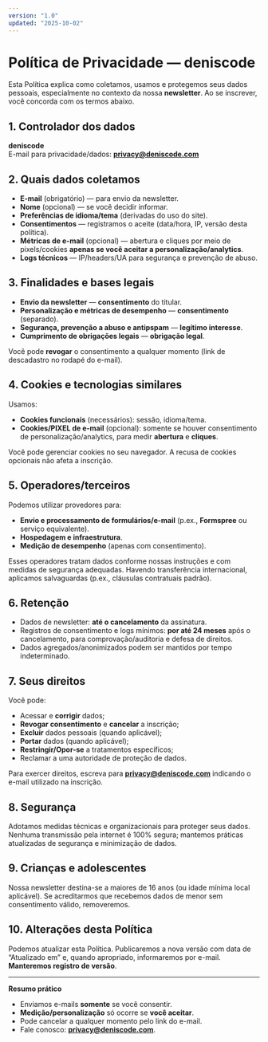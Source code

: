 ```yaml
---
version: "1.0"
updated: "2025-10-02"
---
```


# Política de Privacidade — deniscode

Esta Política explica como coletamos, usamos e protegemos seus dados pessoais, especialmente no contexto da nossa **newsletter**. Ao se inscrever, você concorda com os termos abaixo.

## 1. Controlador dos dados
**deniscode**  
E-mail para privacidade/dados: **privacy@deniscode.com**

## 2. Quais dados coletamos
- **E-mail** (obrigatório) — para envio da newsletter.
- **Nome** (opcional) — se você decidir informar.
- **Preferências de idioma/tema** (derivadas do uso do site).
- **Consentimentos** — registramos o aceite (data/hora, IP, versão desta política).
- **Métricas de e-mail** (opcional) — abertura e cliques por meio de pixels/cookies **apenas se você aceitar a personalização/analytics**.
- **Logs técnicos** — IP/headers/UA para segurança e prevenção de abuso.

## 3. Finalidades e bases legais
- **Envio da newsletter** — **consentimento** do titular.
- **Personalização e métricas de desempenho** — **consentimento** (separado).
- **Segurança, prevenção a abuso e antipspam** — **legítimo interesse**.
- **Cumprimento de obrigações legais** — **obrigação legal**.

Você pode **revogar** o consentimento a qualquer momento (link de descadastro no rodapé do e-mail).

## 4. Cookies e tecnologias similares
Usamos:
- **Cookies funcionais** (necessários): sessão, idioma/tema.
- **Cookies/PIXEL de e-mail** (opcional): somente se houver consentimento de personalização/analytics, para medir **abertura** e **cliques**.

Você pode gerenciar cookies no seu navegador. A recusa de cookies opcionais não afeta a inscrição.

## 5. Operadores/terceiros
Podemos utilizar provedores para:
- **Envio e processamento de formulários/e-mail** (p.ex., **Formspree** ou serviço equivalente).
- **Hospedagem e infraestrutura**.
- **Medição de desempenho** (apenas com consentimento).

Esses operadores tratam dados conforme nossas instruções e com medidas de segurança adequadas. Havendo transferência internacional, aplicamos salvaguardas (p.ex., cláusulas contratuais padrão).

## 6. Retenção
- Dados de newsletter: **até o cancelamento** da assinatura.  
- Registros de consentimento e logs mínimos: **por até 24 meses** após o cancelamento, para comprovação/auditoria e defesa de direitos.  
- Dados agregados/anonimizados podem ser mantidos por tempo indeterminado.

## 7. Seus direitos
Você pode:
- Acessar e **corrigir** dados;
- **Revogar consentimento** e **cancelar** a inscrição;
- **Excluir** dados pessoais (quando aplicável);
- **Portar** dados (quando aplicável);
- **Restringir/Opor-se** a tratamentos específicos;
- Reclamar a uma autoridade de proteção de dados.

Para exercer direitos, escreva para **privacy@deniscode.com** indicando o e-mail utilizado na inscrição.

## 8. Segurança
Adotamos medidas técnicas e organizacionais para proteger seus dados. Nenhuma transmissão pela internet é 100% segura; mantemos práticas atualizadas de segurança e minimização de dados.

## 9. Crianças e adolescentes
Nossa newsletter destina-se a maiores de 16 anos (ou idade mínima local aplicável). Se acreditarmos que recebemos dados de menor sem consentimento válido, removeremos.

## 10. Alterações desta Política
Podemos atualizar esta Política. Publicaremos a nova versão com data de “Atualizado em” e, quando apropriado, informaremos por e-mail. **Manteremos registro de versão**.

---

**Resumo prático**
- Enviamos e-mails **somente** se você consentir.  
- **Medição/personalização** só ocorre se **você aceitar**.  
- Pode cancelar a qualquer momento pelo link do e-mail.  
- Fale conosco: **privacy@deniscode.com**.
